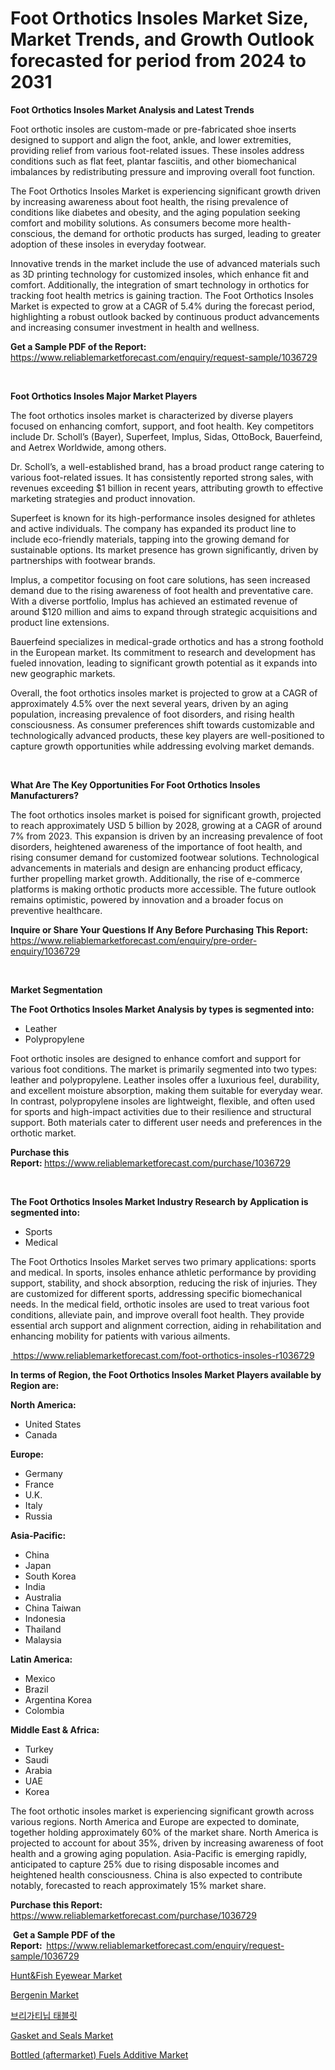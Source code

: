 <p><h1>Foot Orthotics Insoles Market Size, Market Trends, and Growth Outlook forecasted for period from 2024 to 2031</h1></p><p><strong>Foot Orthotics Insoles Market Analysis and Latest Trends</strong></p>
<p><p>Foot orthotic insoles are custom-made or pre-fabricated shoe inserts designed to support and align the foot, ankle, and lower extremities, providing relief from various foot-related issues. These insoles address conditions such as flat feet, plantar fasciitis, and other biomechanical imbalances by redistributing pressure and improving overall foot function.</p><p>The Foot Orthotics Insoles Market is experiencing significant growth driven by increasing awareness about foot health, the rising prevalence of conditions like diabetes and obesity, and the aging population seeking comfort and mobility solutions. As consumers become more health-conscious, the demand for orthotic products has surged, leading to greater adoption of these insoles in everyday footwear.</p><p>Innovative trends in the market include the use of advanced materials such as 3D printing technology for customized insoles, which enhance fit and comfort. Additionally, the integration of smart technology in orthotics for tracking foot health metrics is gaining traction. The Foot Orthotics Insoles Market is expected to grow at a CAGR of 5.4% during the forecast period, highlighting a robust outlook backed by continuous product advancements and increasing consumer investment in health and wellness.</p></p>
<p><strong>Get a Sample PDF of the Report:&nbsp;</strong> <a href="https://www.reliablemarketforecast.com/enquiry/request-sample/1036729">https://www.reliablemarketforecast.com/enquiry/request-sample/1036729</a></p>
<p>&nbsp;</p>
<p><strong>Foot Orthotics Insoles Major Market Players</strong></p>
<p><p>The foot orthotics insoles market is characterized by diverse players focused on enhancing comfort, support, and foot health. Key competitors include Dr. Scholl’s (Bayer), Superfeet, Implus, Sidas, OttoBock, Bauerfeind, and Aetrex Worldwide, among others. </p><p>Dr. Scholl’s, a well-established brand, has a broad product range catering to various foot-related issues. It has consistently reported strong sales, with revenues exceeding $1 billion in recent years, attributing growth to effective marketing strategies and product innovation.</p><p>Superfeet is known for its high-performance insoles designed for athletes and active individuals. The company has expanded its product line to include eco-friendly materials, tapping into the growing demand for sustainable options. Its market presence has grown significantly, driven by partnerships with footwear brands.</p><p>Implus, a competitor focusing on foot care solutions, has seen increased demand due to the rising awareness of foot health and preventative care. With a diverse portfolio, Implus has achieved an estimated revenue of around $120 million and aims to expand through strategic acquisitions and product line extensions.</p><p>Bauerfeind specializes in medical-grade orthotics and has a strong foothold in the European market. Its commitment to research and development has fueled innovation, leading to significant growth potential as it expands into new geographic markets.</p><p>Overall, the foot orthotics insoles market is projected to grow at a CAGR of approximately 4.5% over the next several years, driven by an aging population, increasing prevalence of foot disorders, and rising health consciousness. As consumer preferences shift towards customizable and technologically advanced products, these key players are well-positioned to capture growth opportunities while addressing evolving market demands.</p></p>
<p>&nbsp;</p>
<p><strong>What Are The Key Opportunities For Foot Orthotics Insoles Manufacturers?</strong></p>
<p><p>The foot orthotics insoles market is poised for significant growth, projected to reach approximately USD 5 billion by 2028, growing at a CAGR of around 7% from 2023. This expansion is driven by an increasing prevalence of foot disorders, heightened awareness of the importance of foot health, and rising consumer demand for customized footwear solutions. Technological advancements in materials and design are enhancing product efficacy, further propelling market growth. Additionally, the rise of e-commerce platforms is making orthotic products more accessible. The future outlook remains optimistic, powered by innovation and a broader focus on preventive healthcare.</p></p>
<p><strong>Inquire or Share Your Questions If Any Before Purchasing This Report:</strong> <a href="https://www.reliablemarketforecast.com/enquiry/pre-order-enquiry/1036729">https://www.reliablemarketforecast.com/enquiry/pre-order-enquiry/1036729</a></p>
<p>&nbsp;</p>
<p><strong>Market Segmentation</strong></p>
<p><strong>The Foot Orthotics Insoles Market Analysis by types is segmented into:</strong></p>
<p><ul><li>Leather</li><li>Polypropylene</li></ul></p>
<p><p>Foot orthotic insoles are designed to enhance comfort and support for various foot conditions. The market is primarily segmented into two types: leather and polypropylene. Leather insoles offer a luxurious feel, durability, and excellent moisture absorption, making them suitable for everyday wear. In contrast, polypropylene insoles are lightweight, flexible, and often used for sports and high-impact activities due to their resilience and structural support. Both materials cater to different user needs and preferences in the orthotic market.</p></p>
<p><strong>Purchase this Report:&nbsp;</strong><a href="https://www.reliablemarketforecast.com/purchase/1036729">https://www.reliablemarketforecast.com/purchase/1036729</a></p>
<p>&nbsp;</p>
<p><strong>The Foot Orthotics Insoles Market Industry Research by Application is segmented into:</strong></p>
<p><ul><li>Sports</li><li>Medical</li></ul></p>
<p><p>The Foot Orthotics Insoles Market serves two primary applications: sports and medical. In sports, insoles enhance athletic performance by providing support, stability, and shock absorption, reducing the risk of injuries. They are customized for different sports, addressing specific biomechanical needs. In the medical field, orthotic insoles are used to treat various foot conditions, alleviate pain, and improve overall foot health. They provide essential arch support and alignment correction, aiding in rehabilitation and enhancing mobility for patients with various ailments.</p></p>
<p><a href="https://www.reliablemarketforecast.com/foot-orthotics-insoles-r1036729">&nbsp;https://www.reliablemarketforecast.com/foot-orthotics-insoles-r1036729</a></p>
<p><strong>In terms of Region, the Foot Orthotics Insoles Market Players available by Region are:</strong></p>
<p>
    <p> <strong> North America: </strong>
        <ul>
            <li>United States</li>
            <li>Canada</li>
        </ul>
        </p> 
    <p> <strong> Europe: </strong>
        <ul>
            <li>Germany</li>
            <li>France</li>
            <li>U.K.</li>
            <li>Italy</li>
            <li>Russia</li>
        </ul>
        </p> 
    <p> <strong> Asia-Pacific: </strong>
        <ul>
            <li>China</li>
            <li>Japan</li>
            <li>South Korea</li>
            <li>India</li>
            <li>Australia</li>
            <li>China Taiwan</li>
            <li>Indonesia</li>
            <li>Thailand</li>
            <li>Malaysia</li>
        </ul>
        </p> 
    <p> <strong> Latin America: </strong>
        <ul>
            <li>Mexico</li>
            <li>Brazil</li>
            <li>Argentina Korea</li>
            <li>Colombia</li>
        </ul>
        </p> 
    <p> <strong> Middle East & Africa: </strong>
        <ul>
            <li>Turkey</li>
            <li>Saudi</li>
            <li>Arabia</li>
            <li>UAE</li>
            <li>Korea</li>
        </ul>
    </p>
    </p>
<p><p>The foot orthotic insoles market is experiencing significant growth across various regions. North America and Europe are expected to dominate, together holding approximately 60% of the market share. North America is projected to account for about 35%, driven by increasing awareness of foot health and a growing aging population. Asia-Pacific is emerging rapidly, anticipated to capture 25% due to rising disposable incomes and heightened health consciousness. China is also expected to contribute notably, forecasted to reach approximately 15% market share.</p></p>
<p><strong>Purchase this Report: </strong><a href="https://www.reliablemarketforecast.com/purchase/1036729">https://www.reliablemarketforecast.com/purchase/1036729</a></p>
<p>&nbsp;<strong>Get a Sample PDF of the Report:&nbsp;&nbsp;</strong><a href="https://www.reliablemarketforecast.com/enquiry/request-sample/1036729">https://www.reliablemarketforecast.com/enquiry/request-sample/1036729</a></p>
<p><strong></strong></p>
<p><p><a href="https://medium.com/@angelita0eiba/the-global-hunt-fish-eyewear-market-is-projected-to-experience-an-annual-growth-rate-of-8-7-f4fde2414773">Hunt&Fish Eyewear Market</a></p><p><a href="https://www.linkedin.com/pulse/global-perspectives-bergenin-market-trends-challenges-forecast-8hwnf?trackingId=ewxD2XnfQ0y%2BPLFfjInjSw%3D%3D">Bergenin Market</a></p><p><a href="https://medium.com/@jasonhill6262/%EC%84%B8%EA%B3%84-brigatinib-tablet-market-%EC%9D%80-2024%EC%97%90%EC%84%9C-2031%EB%A1%9C-%EC%97%B0%ED%8F%89%EA%B7%A0-%EC%A6%9D%EA%B0%80%EC%9C%A8%EC%9D%84-%EB%B3%B4%EC%9D%BC-%EA%B2%83%EC%9C%BC%EB%A1%9C-%EC%98%88%EC%83%81%EB%90%A9%EB%8B%88%EB%8B%A4-efbd7f7358a7">브리가티닙 태블릿</a></p><p><a href="https://github.com/pizolina/Market-Research-Report-List-6/blob/main/gasket-and-seals-market.md">Gasket and Seals Market</a></p><p><a href="https://medium.com/@angelita0eiba/the-global-bottled-aftermarket-fuels-additive-market-is-expected-to-witness-a-compound-annual-b40f49856e11">Bottled (aftermarket) Fuels Additive Market</a></p></p>
